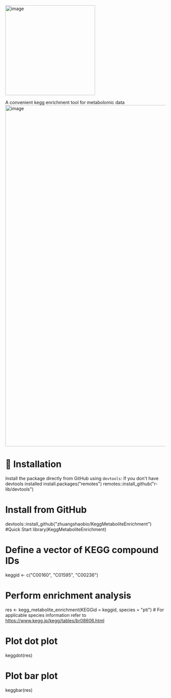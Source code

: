 <img width="282" alt="image" src="https://github.com/user-attachments/assets/6112735b-513a-4fb6-85e3-150adadf923d" />

A convenient kegg enrichment tool for metabolomic data
<img width="1070" alt="image" src="https://github.com/user-attachments/assets/3af66efd-1e5a-4b1b-95db-558197c5f062" />

# 🔧 Installation
Install the package directly from GitHub using `devtools`:
If you don't have devtools installed
install.packages("remotes")
remotes::install_github("r-lib/devtools")

# Install from GitHub
devtools::install_github("zhuangshaobio/KeggMetaboliteEnrichment")
#Quick Start
library(KeggMetaboliteEnrichment)

# Define a vector of KEGG compound IDs
keggid <- c("C00160", "C01595", "C00236")

# Perform enrichment analysis
res <- kegg_metabolite_enrichment(KEGGid = keggid, species = "pti")  # For applicable species information refer to https://www.kegg.jp/kegg/tables/br08606.html

# Plot dot plot
keggdot(res)

# Plot bar plot
keggbar(res)

